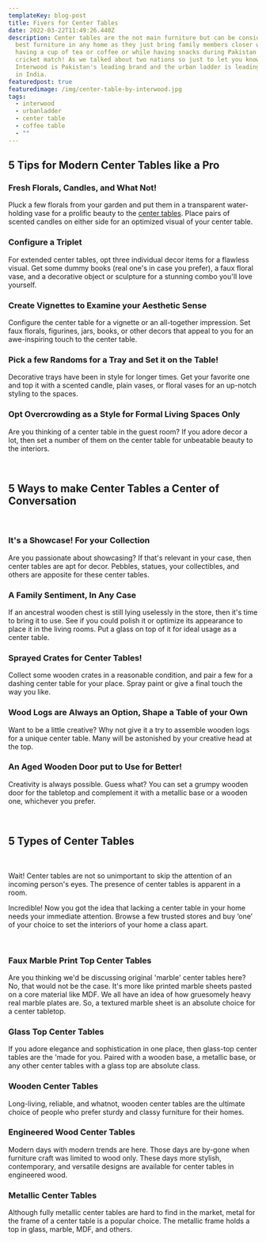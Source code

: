 ```yaml
---
templateKey: blog-post
title: Fivers for Center Tables
date: 2022-03-22T11:49:26.440Z
description: Center tables are the not main furniture but can be considered the
  best furniture in any home as they just bring family members closer while
  having a cup of tea or coffee or while having snacks during Pakistan vs India
  cricket match! As we talked about two nations so just to let you know that
  Interwood is Pakistan's leading brand and the urban ladder is leading the role
  in India.
featuredpost: true
featuredimage: /img/center-table-by-interwood.jpg
tags:
  - interwood
  - urbanladder
  - center table
  - coffee table
  - ""
---
```

<h2>5 Tips for Modern Center Tables like a Pro</h2>
<h3><strong>Fresh Florals, Candles, and What Not!</strong></h3>
<p>Pluck a few florals from your garden and put them in a transparent water-holding vase for a prolific beauty to the <a title="center table" href="https://interwood.pk/living-room-furniture/tables/center-table.html">center tables</a>. Place pairs of scented candles on either side for an optimized visual of your center table.&nbsp;</p>
<h3><strong>Configure a Triplet</strong></h3>
<p>For extended center tables, opt three individual decor items for a flawless visual. Get some dummy books (real one's in case you prefer), a faux floral vase, and a decorative object or sculpture for a stunning combo you'll love yourself.&nbsp;</p>
<h3><strong>Create Vignettes to Examine your Aesthetic Sense</strong></h3>
<p>Configure the center table for a vignette or an all-together impression. Set faux florals, figurines, jars, books, or other decors that appeal to you for an awe-inspiring touch to the center table.&nbsp;&nbsp;</p>
<h3><strong>Pick a few Randoms for a Tray and Set it on the Table!</strong></h3>
<p>Decorative trays have been in style for longer times. Get your favorite one and top it with a scented candle, plain vases, or floral vases for an up-notch styling to the spaces.&nbsp;</p>
<h3><strong>Opt Overcrowding as a Style for Formal Living Spaces Only</strong></h3>
<p>Are you thinking of a center table in the guest room? If you adore decor a lot, then set a number of them on the center table for unbeatable beauty to the interiors.</p>
<p>&nbsp;</p>
<h2>5 Ways to make Center Tables a Center of Conversation</h2>
<p>&nbsp;</p>
<h3><strong>It's a Showcase! For your Collection</strong></h3>
<p>Are you passionate about showcasing? If that's relevant in your case, then center tables are apt for decor. Pebbles, statues, your collectibles, and others are apposite for these center tables.&nbsp;</p>
<h3><strong>A Family Sentiment, In Any Case</strong></h3>
<p>If an ancestral wooden chest is still lying uselessly in the store, then it's time to bring it to use. See if you could polish it or optimize its appearance to place it in the living rooms. Put a glass on top of it for ideal usage as a center table.&nbsp;</p>
<h3><strong>Sprayed Crates for Center Tables!</strong></h3>
<p>Collect some wooden crates in a reasonable condition, and pair a few for a dashing center table for your place. Spray paint or give a final touch the way you like.</p>
<h3><strong>Wood Logs are Always an Option, Shape a Table of your Own</strong></h3>
<p>Want to be a little creative? Why not give it a try to assemble wooden logs for a unique center table. Many will be astonished by your creative head at the top.</p>
<h3><strong>An Aged Wooden Door put to Use for Better!</strong></h3>
<p>Creativity is always possible. Guess what? You can set a grumpy wooden door for the tabletop and complement it with a metallic base or a wooden one, whichever you prefer.&nbsp;</p>
<p>&nbsp;</p>
<h2>5 Types of Center Tables</h2>
<p>&nbsp;</p>
<p>Wait! Center tables are not so unimportant to skip the attention of an incoming person's eyes. The presence of center tables is apparent in a room.</p>
<p>Incredible! Now you got the idea that lacking a center table in your home needs your immediate attention. Browse a few trusted stores and buy &lsquo;one&rsquo; of your choice to set the interiors of your home a class apart.</p>
<p>&nbsp;</p>
<h3><strong>Faux Marble Print Top Center Tables</strong></h3>
<p>Are you thinking we'd be discussing original 'marble' center tables here? No, that would not be the case. It's more like printed marble sheets pasted on a core material like MDF. We all have an idea of how gruesomely heavy real marble plates are. So, a textured marble sheet is an absolute choice for a center tabletop.&nbsp;</p>
<h3><strong>Glass Top Center Tables</strong></h3>
<p>If you adore elegance and sophistication in one place, then glass-top center tables are the 'made for you. Paired with a wooden base, a metallic base, or any other center tables with a glass top are absolute class.&nbsp;</p>
<h3><strong>Wooden Center Tables</strong></h3>
<p>Long-living, reliable, and whatnot, wooden center tables are the ultimate choice of people who prefer sturdy and classy furniture for their homes.&nbsp;</p>
<h3><strong>Engineered Wood Center Tables</strong></h3>
<p>Modern days with modern trends are here. Those days are by-gone when furniture craft was limited to wood only. These days more stylish, contemporary, and versatile designs are available for center tables in engineered wood.&nbsp;</p>
<h3><strong>Metallic Center Tables</strong></h3>
<p>Although fully metallic center tables are hard to find in the market, metal for the frame of a center table is a popular choice. The metallic frame holds a top in glass, marble, MDF, and others.</p>